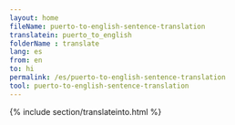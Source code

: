 ```yaml
---
layout: home
fileName: puerto-to-english-sentence-translation
translatein: puerto_to_english
folderName : translate
lang: es
from: en
to: hi
permalink: /es/puerto-to-english-sentence-translation
tool: puerto-to-english-sentence-translation
---
```

{% include section/translateinto.html %}